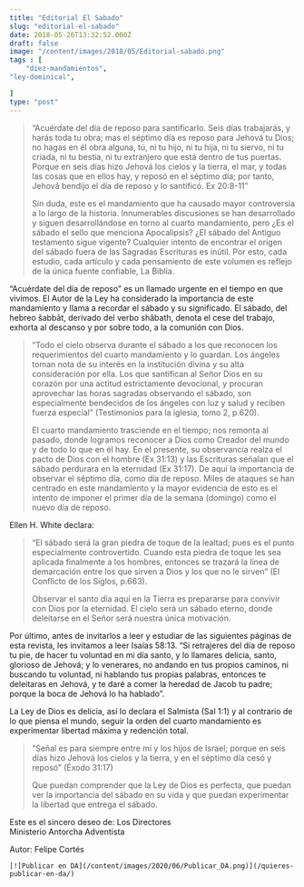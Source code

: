 ```yaml
---
title: "Editorial El Sabado"
slug: "editorial-el-sabado"
date: 2018-05-26T13:32:52.000Z
draft: false
image: "/content/images/2018/05/Editorial-sabado.png"
tags : [
    "diez-mandamientos",
"ley-dominical",

]
type: "post"
---
```


   
>  “Acuérdate del día de reposo para santificarlo. Seis días trabajarás, y harás toda tu obra; mas el séptimo día es reposo para Jehová tu Dios; no hagas en él obra alguna, tú, ni tu hijo, ni tu hija, ni tu siervo, ni tu criada, ni tu bestia, ni tu extranjero que está dentro de tus puertas. Porque en seis días hizo Jehová los cielos y la tierra, el mar, y todas las cosas que en ellos hay, y reposó en el séptimo día; por tanto, Jehová bendijo el día de reposo y lo santificó. Ex 20:8-11”
> 
>   Sin duda, este es el mandamiento que ha causado mayor controversia a lo largo de la historia. Innumerables discusiones se han desarrollado y siguen desarrollándose en torno al cuarto mandamiento, pero ¿Es el sábado el sello que menciona Apocalipsis? ¿El sábado del Antiguo testamento sigue vigente? Cualquier intento de encontrar el origen del sábado fuera de las Sagradas Escrituras es inútil. Por esto, cada estudio, cada artículo y cada pensamiento de este volumen es reflejo de la única fuente confiable, La Biblia.

 “Acuérdate del día de reposo” es un llamado urgente en el tiempo en que vivimos. El Autor de la Ley ha considerado la importancia de este mandamiento y llama a recordar el sábado y su significado. El sábado, del hebreo šabbāt, derivado del verbo shâbath, denota el cese del trabajo, exhorta al descanso y por sobre todo, a la comunión con Dios.

 
>  “Todo el cielo observa durante el sábado a los que reconocen los requerimientos del cuarto mandamiento y lo guardan. Los ángeles toman nota de su interés en la institución divina y su alta consideración por ella. Los que santifican al Señor Dios en su corazón por una actitud estrictamente devocional, y procuran aprovechar las horas sagradas observando el sábado, son especialmente bendecidos de los ángeles con luz y salud y reciben fuerza especial” (Testimonios para la iglesia, tomo 2, p.620).
> 
>   El cuarto mandamiento trasciende en el tiempo; nos remonta al pasado, donde logramos reconocer a Dios como Creador del mundo y de todo lo que en él hay. En el presente, su observancia realza el pacto de Dios con el hombre (Ex 31:13) y las Escrituras señalan que el sábado perdurara en la eternidad (Ex 31:17). De aquí la importancia de observar el séptimo día, como día de reposo. Miles de ataques se han centrado en este mandamiento y la mayor evidencia de esto es el intento de imponer el primer día de la semana (domingo) como el nuevo día de reposo.

 Ellen H. White declara:

 
>  “El sábado será la gran piedra de toque de la lealtad; pues es el punto especialmente controvertido. Cuando esta piedra de toque les sea aplicada finalmente a los hombres, entonces se trazará la línea de demarcación entre los que sirven a Dios y los que no le sirven” (El Conflicto de los Siglos, p.663).
> 
>   Observar el santo día aquí en la Tierra es prepararse para convivir con Dios por la eternidad. El cielo será un sábado eterno, donde deleitarse en el Señor será nuestra única motivación.

 Por último, antes de invitarlos a leer y estudiar de las siguientes páginas de esta revista, les invitamos a leer Isaías 58:13. “Si retrajeres del día de reposo tu pie, de hacer tu voluntad en mi día santo, y lo llamares delicia, santo, glorioso de Jehová; y lo venerares, no andando en tus propios caminos, ni buscando tu voluntad, ni hablando tus propias palabras, entonces te deleitaras en Jehová, y te daré a comer la heredad de Jacob tu padre; porque la boca de Jehová lo ha hablado”.

 La Ley de Dios es delicia, así lo declara el Salmista (Sal 1:1) y al contrario de lo que piensa el mundo, seguir la orden del cuarto mandamiento es experimentar libertad máxima y redención total.

 
>  “Señal es para siempre entre mí y los hijos de Israel; porque en seis días hizo Jehová los cielos y la tierra, y en el séptimo día cesó y reposó” (Éxodo 31:17)
> 
>   Que puedan comprender que la Ley de Dios es perfecta, que puedan ver la importancia del sábado en su vida y que puedan experimentar la libertad que entrega el sábado.

 Este es el sincero deseo de: Los Directores  
 Ministerio Antorcha Adventista

 Autor: Felipe Cortés

    [![Publicar en DA](/content/images/2020/06/Publicar_DA.png)](/quieres-publicar-en-da/) 